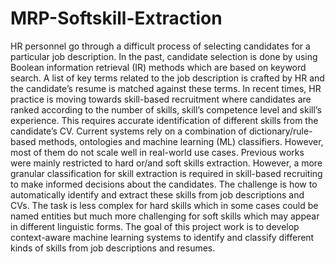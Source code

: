 # MRP-Softskill-Extraction

HR personnel go through a difficult process of selecting candidates for a particular job
description. In the past, candidate selection is done by using Boolean information retrieval (IR) methods
which are based on keyword search. A list of key terms related to the job description is crafted by HR
and the candidate’s resume is matched against these terms. In recent times, HR practice is moving
towards skill-based recruitment where candidates are ranked according to the number of skills, skill’s
competence level and skill’s experience. This requires accurate identification of different skills from
the candidate’s CV.
Current systems rely on a combination of dictionary/rule-based methods, ontologies and machine
learning (ML) classifiers. However, most of them do not scale well in real-world use cases. Previous
works were mainly restricted to hard or/and soft skills extraction. However, a more granular
classification for skill extraction is required in skill-based recruiting to make informed decisions about
the candidates.
The challenge is how to automatically identify and extract these skills from job descriptions and CVs.
The task is less complex for hard skills which in some cases could be named entities but much more
challenging for soft skills which may appear in different linguistic forms. The goal of this project work
is to develop context-aware machine learning systems to identify and classify different kinds of skills
from job descriptions and resumes.
